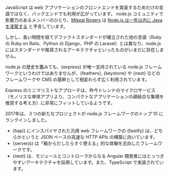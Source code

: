 JavaScript は web アプリケーションのフロントエンドを実装するためだけの言語ではなく、バックエンドでも利用が広がっています。
node.js コミュニティで影響力のあるメンバーのひとり、[Mikeal Rogers](https://github.com/mikeal) は [Node.js は一年以内に Java を凌駕する](https://thenewstack.io/open-source-profile-mikeal-rogers-node-js/) と予言しています。

しかし、長い時間を経てデファクトスタンダードが確立された他の言語（Ruby の Ruby on Rails、Python の Django、PHP の Laravel）とは異なり、node.js にはスタンダードや推奨されるアーキテクチャといったものがいまだに存在しません。

node.js の歴史を鑑みても、{express} が唯一支持されている node.js フレームワークというわけではありませんが、{feathers}, {keystone} や {nest} などのフレームワークや CMS の基幹として相変わらず広く利用されています。

Express のミニマリストなアプローチは、昨今トレンドのマイクロサービス（モノリスな単体アプリより、コンパクトなアプリケーションの疎結合な集積を推奨する考え方）に非常にフィットしているようです。

2017年は、３つの新たなプロジェクトが node.js フレームワークのトップ 10 にランクインしました。

* {hapi} にインスパイヤされた汎用 web フレームワークの {fastify} は、どちらかというと JSON ベースの高速な HTTP APIs の構築に向いています。
* {serverjs} は「箱からだしたらすぐ使える」的な体験を志向したフレームワークです。
* {nest} は、モジュールとコントローラからなる Angular 開発者にはとっつきやすいアーキテクチャを採用しています。また、TypeScript で実装されています。
